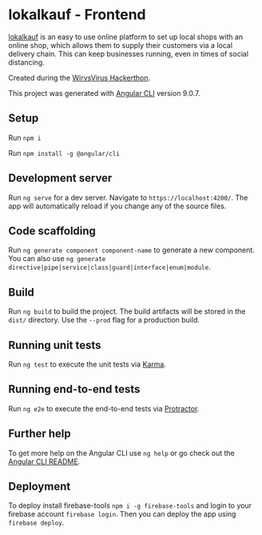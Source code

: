 # lokalkauf - Frontend

[lokalkauf](https://lokalkauf.org) is an easy to use online platform to set up local shops with an online shop, which allows them to supply their customers via a local delivery chain.
This can keep businesses running, even in times of social distancing.

Created during the [WirvsVirus Hackerthon](https://wirvsvirushackathon.org).

This project was generated with [Angular CLI](https://github.com/angular/angular-cli) version 9.0.7.

## Setup

Run `npm i`

Run `npm install -g @angular/cli`

## Development server

Run `ng serve` for a dev server. Navigate to `https://localhost:4200/`. The app will automatically reload if you change any of the source files.

## Code scaffolding

Run `ng generate component component-name` to generate a new component. You can also use `ng generate directive|pipe|service|class|guard|interface|enum|module`.

## Build

Run `ng build` to build the project. The build artifacts will be stored in the `dist/` directory. Use the `--prod` flag for a production build.

## Running unit tests

Run `ng test` to execute the unit tests via [Karma](https://karma-runner.github.io).

## Running end-to-end tests

Run `ng e2e` to execute the end-to-end tests via [Protractor](http://www.protractortest.org/).

## Further help

To get more help on the Angular CLI use `ng help` or go check out the [Angular CLI README](https://github.com/angular/angular-cli/blob/master/README.md).

## Deployment

To deploy install firebase-tools `npm i -g firebase-tools` and login to your firebase account `firebase login`. Then you can deploy the app using `firebase deploy`.

